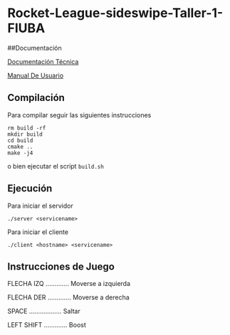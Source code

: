 # Rocket-League-sideswipe-Taller-1-FIUBA
##Documentación 

[Documentación Técnica](https://github.com/aromero3003/Rocket-League-sideswipe-Taller-1-FIUBA/blob/main/RocketDT.pdf)    


[Manual De Usuario](https://github.com/aromero3003/Rocket-League-sideswipe-Taller-1-FIUBA/blob/main/RocketMU.pdf)

## Compilación

Para compilar seguir las siguientes instrucciones

```shell
rm build -rf
mkdir build
cd build
cmake ..
make -j4
```
o bien ejecutar el script `build.sh`

## Ejecución

Para iniciar el servidor

```shell
./server <servicename>
```

Para iniciar el cliente

```shell
./client <hostname> <servicename>
```

## Instrucciones de Juego

FLECHA IZQ ............. Moverse a izquierda

FLECHA DER ............. Moverse a derecha

SPACE .................. Saltar

LEFT SHIFT ............. Boost
